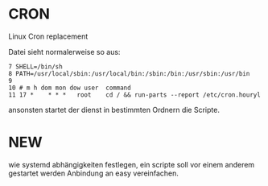 CRON
====

Linux Cron replacement


Datei sieht normalerweise so aus:
```
7 SHELL=/bin/sh
8 PATH=/usr/local/sbin:/usr/local/bin:/sbin:/bin:/usr/sbin:/usr/bin
9 
10 # m h dom mon dow user  command
11 17 *    * * *   root    cd / && run-parts --report /etc/cron.houryl
```

ansonsten startet der dienst in bestimmten Ordnern die Scripte.

NEW
====
wie systemd abhängigkeiten festlegen, ein scripte soll vor einem anderem gestartet werden
Anbindung an easy vereinfachen.
